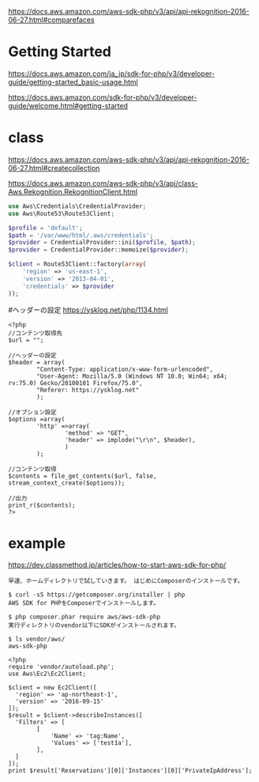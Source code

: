 https://docs.aws.amazon.com/aws-sdk-php/v3/api/api-rekognition-2016-06-27.html#comparefaces

# Getting Started
https://docs.aws.amazon.com/ja_jp/sdk-for-php/v3/developer-guide/getting-started_basic-usage.html

https://docs.aws.amazon.com/sdk-for-php/v3/developer-guide/welcome.html#getting-started

# class 
https://docs.aws.amazon.com/aws-sdk-php/v3/api/api-rekognition-2016-06-27.html#createcollection

https://docs.aws.amazon.com/aws-sdk-php/v3/api/class-Aws.Rekognition.RekognitionClient.html
```php
use Aws\Credentials\CredentialProvider;
use Aws\Route53\Route53Client;

$profile = 'default';
$path = '/var/www/html/.aws/credentials';
$provider = CredentialProvider::ini($profile, $path); 
$provider = CredentialProvider::memoize($provider);

$client = Route53Client::factory(array(
    'region' => 'us-east-1',
    'version' => '2013-04-01',
    'credentials' => $provider
));
```


#ヘッダーの設定
https://ysklog.net/php/1134.html
```
<?php
//コンテンツ取得先
$url = "";
 
//ヘッダーの設定
$header = array(
        "Content-Type: application/x-www-form-urlencoded",
        "User-Agent: Mozilla/5.0 (Windows NT 10.0; Win64; x64; rv:75.0) Gecko/20100101 Firefox/75.0",
        "Referer: https://ysklog.net"
        );
 
//オプション設定
$options =array(
        'http' =>array(
                'method' => "GET",
                'header' => implode("\r\n", $header),
                )
        );
 
//コンテンツ取得
$contents = file_get_contents($url, false, stream_context_create($options));
 
//出力
print_r($contents);
?>
```

# example
https://dev.classmethod.jp/articles/how-to-start-aws-sdk-for-php/

```
早速、ホームディレクトリで試していきます。 はじめにComposerのインストールです。

$ curl -sS https://getcomposer.org/installer | php
AWS SDK for PHPをComposerでインストールします。

$ php composer.phar require aws/aws-sdk-php
実行ディレクトリのvendor以下にSDKがインストールされます。

$ ls vendor/aws/ 
aws-sdk-php

<?php
require 'vendor/autoload.php';
use Aws\Ec2\Ec2Client;

$client = new Ec2Client([
  'region' => 'ap-northeast-1',
  'version' => '2016-09-15'
]);
$result = $client->describeInstances([
  'Filters' => [
        [
            'Name' => 'tag:Name',
            'Values' => ['test1a'],
        ],
  ]
]);
print $result['Reservations'][0]['Instances'][0]['PrivateIpAddress'];
```
